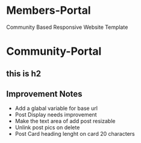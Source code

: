 # Members-Portal
Community Based Responsive Website Template
# Community-Portal
## this is h2


## Improvement Notes

- Add a glabal variable for base url 
- Post Display needs improvement
- Make the text area of add post resizable
- Unlink post pics on delete 
- Post Card heading lenght on card 20 characters
